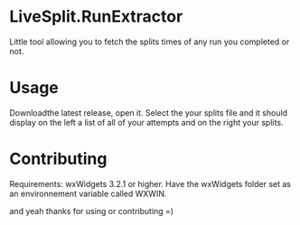 # LiveSplit.RunExtractor
Little tool allowing you to fetch the splits times of any run you completed or not.

# Usage
Downloadthe latest release, open it.
Select the your splits file and it should display on the left a list of all of your attempts and on the right your splits.

# Contributing
Requirements: wxWidgets 3.2.1 or higher. Have the wxWidgets folder set as an environnement variable called WXWIN.

and yeah thanks for using or contributing =)
